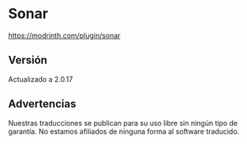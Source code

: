 # Sonar
https://modrinth.com/plugin/sonar

## Versión
Actualizado a 2.0.17

## Advertencias
Nuestras traducciones se publican para su uso libre sin ningún tipo de garantía.
No estamos afiliados de ninguna forma al software traducido.
